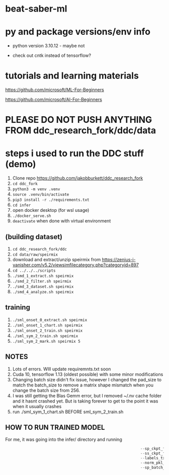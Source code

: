 # beat-saber-ml

# py and package versions/env info
- python version 3.10.12 - maybe not

- check out cntk instead of tensorflow?


# tutorials and learning materials
https://github.com/microsoft/ML-For-Beginners

https://github.com/microsoft/AI-For-Beginners


# PLEASE DO NOT PUSH ANYTHING FROM ddc_research_fork/ddc/data
# steps i used to run the DDC stuff (demo)
1. Clone repo https://github.com/jakobburkett/ddc_research_fork
2. ```cd ddc_fork```
3. ```python3 -m venv .venv```
4. ```source .venv/bin/activate```
5. ```pip3 install -r ./requirements.txt```
6. ```cd infer```
7. open docker desktop (for wsl usage)
8. ```./docker_serve.sh```
9. ```deactivate``` when done with virtual environment

## (building dataset)
1. ```cd ddc_research_fork/ddc```
2. ```cd data/raw/speirmix```
3. download and extract/unzip speirmix from https://zenius-i-vanisher.com/v5.2/viewsimfilecategory.php?categoryid=897
4. ```cd ../../../scripts```
5. ```./smd_1_extract.sh speirmix```
6. ```./smd_2_filter.sh speirmix```
7. ```./smd_3_dataset.sh speirmix```
8. ```./smd_4_analyze.sh speirmix```

## training
1. ```./sml_onset_0_extract.sh speirmix```
2. ```./sml_onset_1_chart.sh speirmix```
3. ```./sml_onset_2_train.sh speirmix```
4. ```./sml_sym_2_train.sh speirmix```
5. ```./sml_sym_2_mark.sh speirmix 5```


## NOTES
1. Lots of errors. WIll update requiremnts.txt soon
2. Cuda 10, tensorflow 1.13 (oldest possible) with some minor modifications
3. Changing batch size didn't fix issue, however I changed the pad_size to match the batch_size to remove a matrix shape mismatch when you change the batch size from 256.
4. I was still getting the Blas Gemm error, but I removed ~/.nv cache folder and it hasnt crashed yet. But is taking forever to get to the point it was when it usually crashes
5. run ./sml_sym_1_chart.sh BEFORE sml_sym_2_train.sh


## HOW TO RUN TRAINED MODEL
For me, it was going into the infer/ directory and running 
``` python ddc_server.py \
                                                            --sp_ckpt_fp=../learn/tmp/train_perplexity/onset_net_train-40000 \
                                                            --ss_ckpt_fp=../learn/tmp/train_sym/onset_net_train-11600 \
                                                            --labels_txt_fp=server_aux/labels_4_0123.txt \
                                                            --norm_pkl_fp=server_aux/norm.pkl \
                                                            --sp_batch_size=256```
